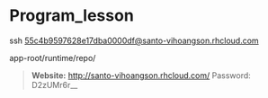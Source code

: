 # Program_lesson

ssh 55c4b9597628e17dba0000df@santo-vihoangson.rhcloud.com

app-root/runtime/repo/

>**Website:**
>http://santo-vihoangson.rhcloud.com/
>Password: D2zUMr6r__
